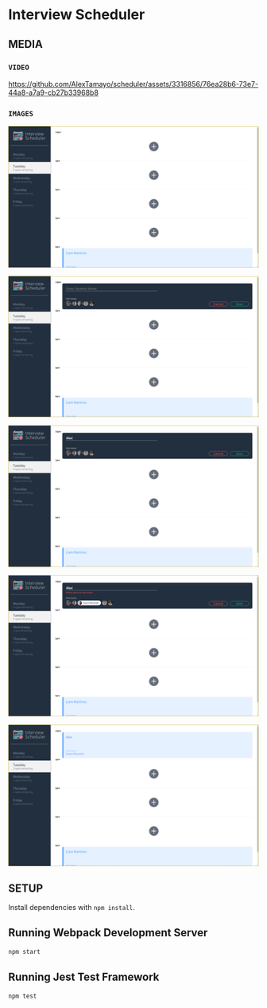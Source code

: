 # Interview Scheduler

## MEDIA

### **`VIDEO`**

https://github.com/AlexTamayo/scheduler/assets/3316856/76ea28b6-73e7-44a8-a7a9-cb27b33968b8

### **`IMAGES`**

![1](./docs/images/1.png)

![2](./docs/images/2.png)

![3](./docs/images/3.png)

![4](./docs/images/4.png)

![5](./docs/images/5.png)


## SETUP

Install dependencies with `npm install`.

## Running Webpack Development Server

```sh
npm start
```

## Running Jest Test Framework

```sh
npm test
```

